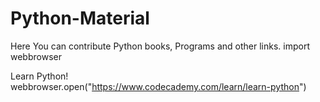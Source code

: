 # Python-Material
Here You can contribute Python books, Programs and other links. 
import webbrowser

Learn Python!
webbrowser.open("https://www.codecademy.com/learn/learn-python")
